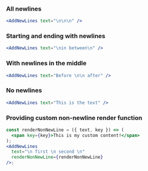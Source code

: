 ### All newlines

```jsx
<AddNewLines text="\n\n\n" />
```

### Starting and ending with newlines

```jsx
<AddNewLines text="\nin between\n" />
```

### With newlines in the middle

```jsx
<AddNewLines text="Before \n\n after" />
```

### No newlines

```jsx
<AddNewLines text="This is the text" />
```

### Providing custom non-newline render function

```jsx
const renderNonNewLine = ({ text, key }) => (
  <span key={key}>This is my custom content!</span>
);
<AddNewLines
  text="\n first \n second \n"
  renderNonNewLine={renderNonNewLine}
/>;
```
